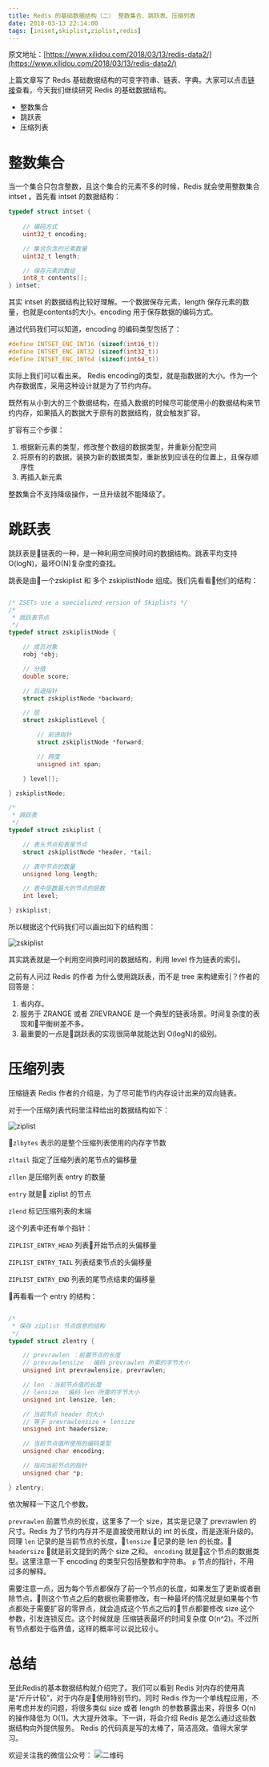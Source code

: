```yaml
---
title: Redis 的基础数据结构（二） 整数集合、跳跃表、压缩列表
date: 2018-03-13 22:14:00
tags: [iniset,skiplist,ziplist,redis]
---
```


原文地址：[https://www.xilidou.com/2018/03/13/redis-data2/](https://www.xilidou.com/2018/03/13/redis-data2/)

上篇文章写了 Redis 基础数据结构的可变字符串、链表、字典。大家可以点击[链接](https://xilidou.com/2018/03/12/redis-data/)查看。今天我们继续研究 Redis 的基础数据结构。

* 整数集合
* 跳跃表
* 压缩列表

<!--more-->

# 整数集合
当一个集合只包含整数，且这个集合的元素不多的时候，Redis 就会使用整数集合 intset 。首先看 intset 的数据结构：

```c
typedef struct intset {
    
    // 编码方式
    uint32_t encoding;

    // 集合包含的元素数量
    uint32_t length;

    // 保存元素的数组
    int8_t contents[];
} intset;

```

其实 intset 的数据结构比较好理解。一个数据保存元素，length 保存元素的数量，也就是contents的大小，encoding 用于保存数据的编码方式。

通过代码我们可以知道，encoding 的编码类型包括了：

```c
#define INTSET_ENC_INT16 (sizeof(int16_t))
#define INTSET_ENC_INT32 (sizeof(int32_t))
#define INTSET_ENC_INT64 (sizeof(int64_t))
```

实际上我们可以看出来。 Redis encoding的类型，就是指数据的大小。作为一个内存数据库，采用这种设计就是为了节约内存。


既然有从小到大的三个数据结构，在插入数据的时候尽可能使用小的数据结构来节约内存，如果插入的数据大于原有的数据结构，就会触发扩容。

扩容有三个步骤：

1. 根据新元素的类型，修改整个数组的数据类型，并重新分配空间
2. 将原有的的数据，装换为新的数据类型，重新放到应该在的位置上，且保存顺序性
3. 再插入新元素

整数集合不支持降级操作，一旦升级就不能降级了。

# 跳跃表

跳跃表是链表的一种，是一种利用空间换时间的数据结构。跳表平均支持 O(logN)，最坏O(N)复杂度的查找。

跳表是由一个zskiplist 和 多个 zskiplistNode 组成。我们先看看他们的结构：

```c

/* ZSETs use a specialized version of Skiplists */
/*
 * 跳跃表节点
 */
typedef struct zskiplistNode {

    // 成员对象
    robj *obj;

    // 分值
    double score;

    // 后退指针
    struct zskiplistNode *backward;

    // 层
    struct zskiplistLevel {

        // 前进指针
        struct zskiplistNode *forward;

        // 跨度
        unsigned int span;

    } level[];

} zskiplistNode;

/*
 * 跳跃表
 */
typedef struct zskiplist {

    // 表头节点和表尾节点
    struct zskiplistNode *header, *tail;

    // 表中节点的数量
    unsigned long length;

    // 表中层数最大的节点的层数
    int level;

} zskiplist;

```

所以根据这个代码我们可以画出如下的结构图：

![zskiplist](https://img.xilidou.com/img/zskiplist.jpg)

其实跳表就是一个利用空间换时间的数据结构，利用 level 作为链表的索引。

之前有人问过 Redis 的作者 为什么使用跳跃表，而不是 tree 来构建索引？作者的回答是：

1. 省内存。
2. 服务于 ZRANGE 或者 ZREVRANGE 是一个典型的链表场景。时间复杂度的表现和平衡树差不多。
3. 最重要的一点是跳跃表的实现很简单就能达到 O(logN)的级别。


# 压缩列表

压缩链表 Redis 作者的介绍是，为了尽可能节约内存设计出来的双向链表。

对于一个压缩列表代码里注释给出的数据结构如下：

![ziplist](https://img.xilidou.com/img/ziplist.jpg)


`zlbytes` 表示的是整个压缩列表使用的内存字节数

`zltail` 指定了压缩列表的尾节点的偏移量

`zllen` 是压缩列表 entry 的数量

`entry` 就是 ziplist 的节点

`zlend` 标记压缩列表的末端

这个列表中还有单个指针：

`ZIPLIST_ENTRY_HEAD` 列表开始节点的头偏移量

`ZIPLIST_ENTRY_TAIL` 列表结束节点的头偏移量

`ZIPLIST_ENTRY_END` 列表的尾节点结束的偏移量

再看看一个 entry 的结构：

```c

/*
 * 保存 ziplist 节点信息的结构
 */
typedef struct zlentry {

    // prevrawlen ：前置节点的长度
    // prevrawlensize ：编码 prevrawlen 所需的字节大小
    unsigned int prevrawlensize, prevrawlen;

    // len ：当前节点值的长度
    // lensize ：编码 len 所需的字节大小
    unsigned int lensize, len;

    // 当前节点 header 的大小
    // 等于 prevrawlensize + lensize
    unsigned int headersize;

    // 当前节点值所使用的编码类型
    unsigned char encoding;

    // 指向当前节点的指针
    unsigned char *p;

} zlentry;

```

依次解释一下这几个参数。

`prevrawlen` 前置节点的长度，这里多了一个 size，其实是记录了 prevrawlen 的尺寸。Redis 为了节约内存并不是直接使用默认的 int 的长度，而是逐渐升级的。
同理 `len` 记录的是当前节点的长度，`lensize` 记录的是 len 的长度。
`headersize` 就是前文提到的两个 size 之和。
`encoding` 就是这个节点的数据类型。这里注意一下 encoding 的类型只包括整数和字符串。
`p` 节点的指针，不用过多的解释。

需要注意一点，因为每个节点都保存了前一个节点的长度，如果发生了更新或者删除节点，则这个节点之后的数据也需要修改，有一种最坏的情况就是如果每个节点都处于需要扩容的零界点，就会造成这个节点之后的节点都要修改 size 这个参数，引发连锁反应。这个时候就是 压缩链表最坏的时间复杂度 O(n^2)。不过所有节点都处于临界值，这样的概率可以说比较小。

# 总结
至此Redis的基本数据结构就介绍完了。我们可以看到 Redis 对内存的使用真是“斤斤计较”，对于内存是使用特别节约。同时 Redis 作为一个单线程应用，不用考虑并发的问题，将很多类似 size 或者 length 的参数暴露出来，将很多 O(n) 的操作降低为 O(1)。大大提升效率。下一讲，将会介绍 Redis 是怎么通过这些数据结构向外提供服务。
Redis 的代码真是写的太棒了，简洁高效。值得大家学习。

欢迎关注我的微信公众号：
![二维码](https://img.xilidou.com/img/2019-04-25-022203.jpg)